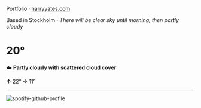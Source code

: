 Portfolio · [harryyates.com](https://harryyates.com)

<!-- WEATHER_START -->
Based in Stockholm · *There will be clear sky until morning, then partly cloudy*

# 20°
☁️ **Partly cloudy with scattered cloud cover**

**↑** 22° **↓** 11°

---
<!-- WEATHER_END -->

<p align="left">
  <a>
    <img src="https://spotify-github-profile.kittinanx.com/api/view?uid=bigbello&cover_image=true&theme=natemoo-re&show_offline=true&background_color=121212&interchange=false&bar_color=53b14f&bar_color_cover=false" alt="spotify-github-profile">
  </a>
</p>